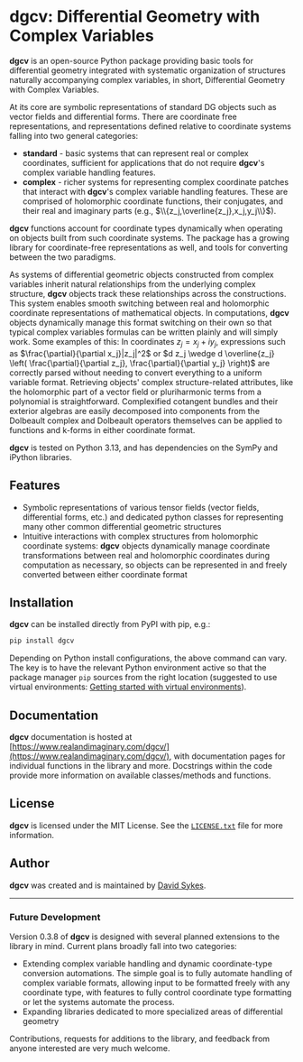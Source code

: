 # **dgcv**: Differential Geometry with Complex Variables

**dgcv** is an open-source Python package providing basic tools for differential geometry integrated with systematic organization of structures naturally accompanying complex variables, in short, Differential Geometry with Complex Variables.

At its core are symbolic representations of standard DG objects such as vector fields and differential forms. There are coordinate free representations, and representations defined relative to coordinate systems falling into two general categories:

- **standard** - basic systems that can represent real or complex coordinates, sufficient for applications that do not require **dgcv**'s complex variable handling features.
- **complex** - richer systems for representing complex coordinate patches that interact with **dgcv**'s complex variable handling features. These are comprised of holomorphic coordinate functions, their conjugates, and their real and imaginary parts (e.g., $\\{z_j,\overline{z_j},x_j,y_j\\}$).

**dgcv** functions account for coordinate types dynamically when operating on objects built from such coordinate systems. The package has a growing library for coordinate-free representations as well, and tools for converting between the two paradigms.

As systems of differential geometric objects constructed from complex variables inherit natural relationships from the underlying complex structure, **dgcv** objects track these relationships across the constructions. This system enables smooth switching between real and holomorphic coordinate representations of mathematical objects. In computations, **dgcv** objects dynamically manage this format switching on their own so that typical complex variables formulas can be written plainly and will simply work. Some examples of this: In coordinates $z_j = x_j + iy_j$, expressions such as $\frac{\partial}{\partial x_j}|z_j|^2$ or $d z_j \wedge d \overline{z_j} \left( \frac{\partial}{\partial z_j}, \frac{\partial}{\partial y_j} \right)$ are correctly parsed without needing to convert everything to a uniform variable format. Retrieving objects' complex structure-related attributes, like the holomorphic part of a vector field or pluriharmonic terms from a polynomial is straightforward. Complexified cotangent bundles and their exterior algebras are easily decomposed into components from the Dolbeault complex and Dolbeault operators themselves can be applied to functions and k-forms in either coordinate format.

**dgcv** is tested on Python 3.13, and has dependencies on the SymPy and iPython libraries.

## Features

- Symbolic representations of various tensor fields (vector fields, differential forms, etc.) and dedicated python classes for representing many other common differential geometric structures
- Intuitive interactions with complex structures from holomorphic coordinate systems: **dgcv** objects dynamically manage coordinate transformations between real and holomorphic coordinates during computation as necessary, so objects can be represented in and freely converted between either coordinate format

## Installation

**dgcv** can be installed directly from PyPI with pip, e.g.:

```bash
pip install dgcv
```

Depending on Python install configurations, the above command can vary. The key is to have the relevant Python environment active so that the package manager `pip` sources from the right location (suggested to use virtual environments: [Getting started with virtual environments](https://docs.python.org/3/library/venv.html)).

## Documentation

**dgcv** documentation is hosted at [https://www.realandimaginary.com/dgcv/](https://www.realandimaginary.com/dgcv/), with documentation pages for individual functions in the library and more. Docstrings within the code provide more information on available classes/methods and functions.

## License

**dgcv** is licensed under the MIT License. See the [`LICENSE.txt`](https://github.com/YikesItsSykes/dgcv/blob/main/LICENSE.txt) file for more information.

## Author

**dgcv** was created and is maintained by [David Sykes](https://www.realandimaginary.com).

---

### Future Development

Version 0.3.8 of **dgcv** is designed with several planned extensions to the library in mind. Current plans broadly fall into two categories:

- Extending complex variable handling and dynamic coordinate-type conversion automations. The simple goal is to fully automate handling of complex variable formats, allowing input to be formatted freely with any coordinate type, with features to fully control coordinate type formatting or let the systems automate the process.
- Expanding libraries dedicated to more specialized areas of differential geometry

Contributions, requests for additions to the library, and feedback from anyone interested are very much welcome.
